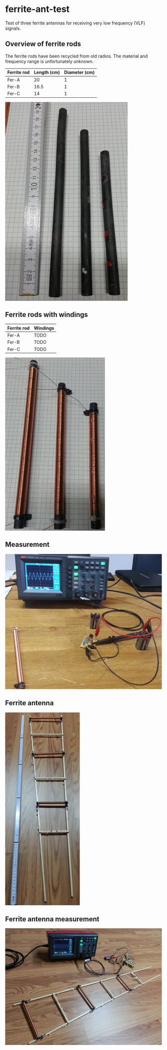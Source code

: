 # ferrite-ant-test
Test of three ferrite antennas for receiving very low frequency (VLF) signals.

## Overview of ferrite rods
The ferrite rods have been recycled from old radios. The material and frequency range
is unfortunately unknown.

Ferrite rod | Length (cm) | Diameter (cm)
---|-------------|-------
Fer-A | 20 | 1
Fer-B | 16.5 | 1
Fer-C | 14 | 1

![Ferrite rods](images/ferrite-ant-raw.jpg)

## Ferrite rods with windings

Ferrite rod | Windings
---|-------------
Fer-A | TODO
Fer-B | TODO
Fer-C | TODO

![Ferrite rods with windings](images/ferrite-ant.jpg)

## Measurement
![Measurement of ferrite antenna](images/measure-1.jpg)

## Ferrite antenna
![Ferrite antenna](images/ant-total.jpg)

## Ferrite antenna measurement
![Ferrite antenna measurement](images/measure-2.jpg)
